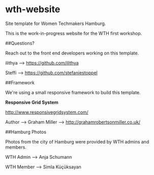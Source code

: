 # wth-website
Site template for Women Techmakers Hamburg.

This is the work-in-progress website for the WTH first workshop.

##Questions?

Reach out to the front end developers working on this template.

ilithya --> https://github.com/ilithya

Steffi --> https://github.com/stefaniestoppel

##Framework

We're using a small responsive framework to build this template.

**Responsive Grid System**

http://www.responsivegridsystem.com/

Author --> Graham Miller --> http://grahamrobertsonmiller.co.uk/ 

##Hamburg Photos

Photos from the city of Hamburg were provided by WTH admins and members.

WTH Admin --> Anja Schumann

WTH Member --> Simla K&uuml;&ccedil;&uuml;ksayan